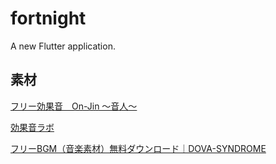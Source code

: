 # fortnight

A new Flutter application.

## 素材

[フリー効果音　On-Jin ～音人～](https://on-jin.com/)

[効果音ラボ](https://soundeffect-lab.info/)

[フリーBGM（音楽素材）無料ダウンロード｜DOVA-SYNDROME](https://dova-s.jp/)